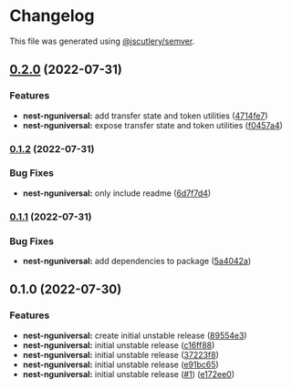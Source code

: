 # Changelog

This file was generated using [@jscutlery/semver](https://github.com/jscutlery/semver).

## [0.2.0](https://github.com/nxarch/nest-nguniversal/compare/nest-nguniversal@0.1.2...nest-nguniversal@0.2.0) (2022-07-31)


### Features

* **nest-nguniversal:** add transfer state and token utilities ([4714fe7](https://github.com/nxarch/nest-nguniversal/commit/4714fe72df41f24f7b0f9c8062a36873399560e4))
* **nest-nguniversal:** expose transfer state and token utilities ([f0457a4](https://github.com/nxarch/nest-nguniversal/commit/f0457a48519808f92cbc033ab543974ab9bf445a))

### [0.1.2](https://github.com/nxarch/nest-nguniversal/compare/nest-nguniversal@0.1.1...nest-nguniversal@0.1.2) (2022-07-31)


### Bug Fixes

* **nest-nguniversal:** only include readme ([6d7f7d4](https://github.com/nxarch/nest-nguniversal/commit/6d7f7d4a5312f8bfe38303f9e3aaf18d89e96383))

### [0.1.1](https://github.com/nxarch/nest-nguniversal/compare/nest-nguniversal@0.1.0...nest-nguniversal@0.1.1) (2022-07-31)


### Bug Fixes

* **nest-nguniversal:** add dependencies to package ([5a4042a](https://github.com/nxarch/nest-nguniversal/commit/5a4042a4066b71a37172f088408ab123d28c5da3))

## 0.1.0 (2022-07-30)


### Features

* **nest-nguniversal:** create initial unstable release ([89554e3](https://github.com/nxarch/nest-nguniversal/commit/89554e38f868dc68d437205bfd50329de332a423))
* **nest-nguniversal:** initial unstable release ([c16ff88](https://github.com/nxarch/nest-nguniversal/commit/c16ff88a8e2924bf42b51acd0873e023116d9b1c))
* **nest-nguniversal:** initial unstable release ([37223f8](https://github.com/nxarch/nest-nguniversal/commit/37223f87aba9bfd37582c848c68eb0a95f5d53b8))
* **nest-nguniversal:** initial unstable release ([e91bc65](https://github.com/nxarch/nest-nguniversal/commit/e91bc65470e5728700813d8121ef3e0c1807ceb9))
* **nest-nguniversal:** initial unstable release ([#1](https://github.com/nxarch/nest-nguniversal/issues/1)) ([e172ee0](https://github.com/nxarch/nest-nguniversal/commit/e172ee04d1e0a5d510a221fafc0778dda6e93d4c))
